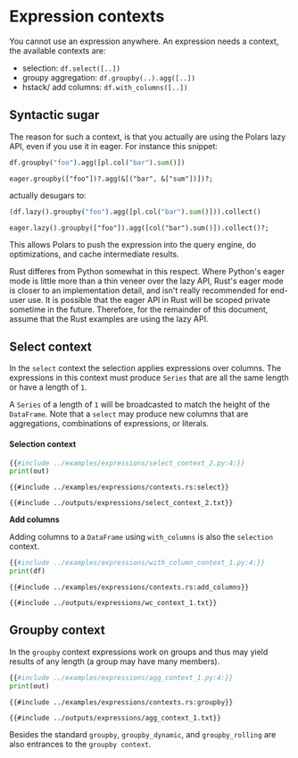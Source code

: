# Expression contexts

You cannot use an expression anywhere. An expression needs a context, the available contexts are:

- selection: `df.select([..])`
- groupy aggregation: `df.groupby(..).agg([..])`
- hstack/ add columns: `df.with_columns([..])`

## Syntactic sugar

The reason for such a context, is that you actually are using the Polars lazy API, even if you use it in eager.
For instance this snippet:

<div class="tabbed-blocks">

```python
df.groupby("foo").agg([pl.col("bar").sum()])
```

```rust,noplayground
eager.groupby(["foo"])?.agg(&[("bar", &["sum"])])?;
```

</div>

actually desugars to:

<div class="tabbed-blocks">

```python
(df.lazy().groupby("foo").agg([pl.col("bar").sum()])).collect()
```

```rust,noplayground
eager.lazy().groupby(["foo"]).agg([col("bar").sum()]).collect()?;
```

</div>

This allows Polars to push the expression into the query engine, do optimizations, and cache intermediate results.

Rust differes from Python somewhat in this respect.  Where Python's eager mode is little more than a thin veneer over the lazy API, Rust's eager mode is closer to an implementation detail, and isn't really recommended for end-user use.  It is possible that the eager API in Rust will be scoped private sometime in the future.  Therefore, for the remainder of this document, assume that the Rust examples are using the lazy API.

## Select context

In the `select` context the selection applies expressions over columns. The expressions in this context must produce `Series` that are all
the same length or have a length of `1`.

A `Series` of a length of `1` will be broadcasted to match the height of the `DataFrame`.
Note that a `select` may produce new columns that are aggregations, combinations of expressions, or literals.

#### Selection context

<div class="tabbed-blocks">

```python
{{#include ../examples/expressions/select_context_2.py:4:}}
print(out)
```

```rust,noplayground
{{#include ../examples/expressions/contexts.rs:select}}
```

</div>

```text
{{#include ../outputs/expressions/select_context_2.txt}}
```

**Add columns**

Adding columns to a `DataFrame` using `with_columns` is also the `selection` context.

<div class="tabbed-blocks">

```python
{{#include ../examples/expressions/with_column_context_1.py:4:}}
print(df)
```

```rust,noplayground
{{#include ../examples/expressions/contexts.rs:add_columns}}
```

</div>

```text
{{#include ../outputs/expressions/wc_context_1.txt}}
```

## Groupby context

In the `groupby` context expressions work on groups and thus may yield results of any length (a group may have many members).

<div class="tabbed-blocks">

```python
{{#include ../examples/expressions/agg_context_1.py:4:}}
print(out)
```

```rust,noplayground
{{#include ../examples/expressions/contexts.rs:groupby}}
```

</div>

```text
{{#include ../outputs/expressions/agg_context_1.txt}}
```

Besides the standard `groupby`, `groupby_dynamic`, and `groupby_rolling` are also entrances to the `groupby context`.
